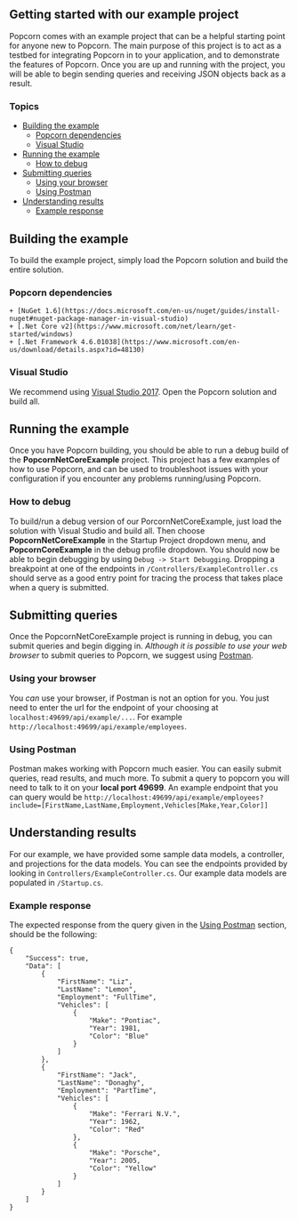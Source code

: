 ## Getting started with our example project
Popcorn comes with an example project that can be a helpful starting point for anyone new to Popcorn. 
The main purpose of this project is to act as a testbed for integrating Popcorn in to your application, 
and to demonstrate the features of Popcorn. Once you are up and running with the project, 
you will be able to begin sending queries and receiving JSON objects back as a result.

### Topics
+ [Building the example](#building-the-example)
  + [Popcorn dependencies](#popcorn-dependencies)
  + [Visual Studio](#visual-studio)
+ [Running the example](#running-the-example)
  + [How to debug](#how-to-debug)
+ [Submitting queries](#submitting-queries)
  + [Using your browser](#using-your-browser)
  + [Using Postman](#using-postman)
+ [Understanding results](#understanding-results)
  + [Example response](#example-response)


<a name="building-the-example"></a>
## Building the example
To build the example project, simply load the Popcorn solution and build the entire solution.
<a name="popcorn=dependencies"></a>
### Popcorn dependencies
    + [NuGet 1.6](https://docs.microsoft.com/en-us/nuget/guides/install-nuget#nuget-package-manager-in-visual-studio)
    + [.Net Core v2](https://www.microsoft.com/net/learn/get-started/windows)
    + [.Net Framework 4.6.01038](https://www.microsoft.com/en-us/download/details.aspx?id=48130)
<a name="visual-studio"></a>
### Visual Studio
We recommend using [Visual Studio 2017](https://www.visualstudio.com/downloads/). Open the Popcorn solution and build all.
<a name="running-the-example"></a>
## Running the example
Once you have Popcorn building, you should be able to run a debug build of the **PopcornNetCoreExample** project. 
This project has a few examples of how to use Popcorn, and can be used to troubleshoot issues with your configuration if you encounter any problems running/using Popcorn.
<a name="how-to-debug"></a>
### How to debug
To build/run a debug version of our PorcornNetCoreExample, just load the solution with Visual Studio and build all. 
Then choose **PopcornNetCoreExample** in the Startup Project dropdown menu, and **PopcornCoreExample** in the debug profile dropdown. 
You should now be able to begin debugging by using `Debug -> Start Debugging`. Dropping a breakpoint at one of the endpoints in `/Controllers/ExampleController.cs` 
should serve as a good entry point for tracing the process that takes place when a query is submitted.
<a name="submitting-queries"></a>
## Submitting queries
Once the PopcornNetCoreExample project is running in debug, you can submit queries and begin digging in. 
_Although it is possible to use your web browser_ to submit queries to Popcorn, we suggest using [Postman](#using-postman).
<a name="using-your-browser"></a>
### Using your browser
You _can_ use your browser, if Postman is not an option for you. 
You just need to enter the url for the endpoint of your choosing at ```localhost:49699/api/example/...```. 
For example ```http://localhost:49699/api/example/employees```.
<a name="using-postman"></a>
### Using Postman
Postman makes working with Popcorn much easier. You can easily submit queries, read results, and much more. 
To submit a query to popcorn you will need to talk to it on your **local port 49699**. An example endpoint that you can query would be 
```http://localhost:49699/api/example/employees?include=[FirstName,LastName,Employment,Vehicles[Make,Year,Color]]```
<a name="understanding-results"></a>
## Understanding results
For our example, we have provided some sample data models, a controller, and projections for the data models. 
You can see the endpoints provided by looking in `Controllers/ExampleController.cs`. Our example data models are populated in `/Startup.cs`. 
<a name="example-response"></a>
### Example response 
The expected response from the query given in the [Using Postman](#using-postman) section, should be the following:
```
{
    "Success": true,
    "Data": [
        {
            "FirstName": "Liz",
            "LastName": "Lemon",
            "Employment": "FullTime",
            "Vehicles": [
                {
                    "Make": "Pontiac",
                    "Year": 1981,
                    "Color": "Blue"
                }
            ]
        },
        {
            "FirstName": "Jack",
            "LastName": "Donaghy",
            "Employment": "PartTime",
            "Vehicles": [
                {
                    "Make": "Ferrari N.V.",
                    "Year": 1962,
                    "Color": "Red"
                },
                {
                    "Make": "Porsche",
                    "Year": 2005,
                    "Color": "Yellow"
                }
            ]
        }
    ]
}
```

